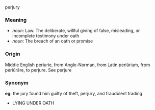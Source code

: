 perjury
### Meaning
+ _noun_: Law. The deliberate, willful giving of false, misleading, or incomplete testimony under oath
+ _noun_: The breach of an oath or promise

### Origin

Middle English periurie, from Anglo-Norman, from Latin periūrium, from periūrāre, to perjure. See perjure

### Synonym

__eg__: the jury found him guilty of theft, perjury, and fraudulent trading

+ LYING UNDER OATH


